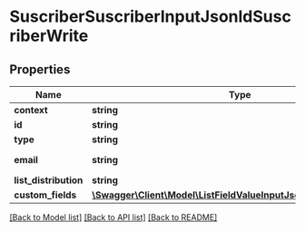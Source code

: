 # SuscriberSuscriberInputJsonldSuscriberWrite

## Properties
Name | Type | Description | Notes
------------ | ------------- | ------------- | -------------
**context** | **string** |  | [optional] 
**id** | **string** |  | [optional] 
**type** | **string** |  | [optional] 
**email** | **string** | Suscriber email | 
**list_distribution** | **string** |  | 
**custom_fields** | [**\Swagger\Client\Model\ListFieldValueInputJsonldSuscriberWrite[]**](ListFieldValueInputJsonldSuscriberWrite.md) |  | [optional] 

[[Back to Model list]](../../README.md#documentation-for-models) [[Back to API list]](../../README.md#documentation-for-api-endpoints) [[Back to README]](../../README.md)


